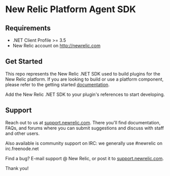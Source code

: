 # New Relic Platform Agent SDK #

## Requirements ##

* .NET Client Profile >= 3.5
* New Relic account on http://newrelic.com

## Get Started ##

This repo represents the New Relic .NET SDK used to build plugins for
the New Relic platform. If you are
looking to build or use a platform component, please refer to the 
getting started [documentation](http://newrelic.com/docs/platform/plugin-development).

Add the New Relic .NET SDK to your plugin's references to start developing.

## Support ##

Reach out to us at
[support.newrelic.com](http://support.newrelic.com/).
There you'll find documentation, FAQs, and forums where you can submit
suggestions and discuss with staff and other users.

Also available is community support on IRC: we generally use #newrelic
on irc.freenode.net

Find a bug?  E-mail support @  New Relic, or post it to [support.newrelic.com](http://support.newrelic.com/).

Thank you!